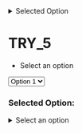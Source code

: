 <details>
<summary>Selected Option</summary>
<!-- List of options -->
 - Option 1
 - Option 2
 - Option 3
</details>

# TRY_5


  - Select an option
  <select id="selectOptions" onchange="displaySelectedOption()">
    <option value="option1">Option 1</option>
    <option value="option2">Option 2</option>
    <option value="option3">Option 3</option>
  </select>


### Selected Option:

<span id="displaySelectedOption"></span> 



<details>

<summary>Select an option</summary>

- [x] Option 1

- [ ] Option 2

- [ ] Option 3

</details>